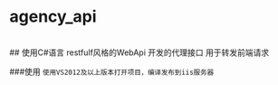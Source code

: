 # agency_api

<br> 
## 使用C#语言 restfulf风格的WebApi 开发的代理接口 用于转发前端请求
<br> 

###使用
`使用VS2012及以上版本打开项目，编译发布到iis服务器`
<br> 
